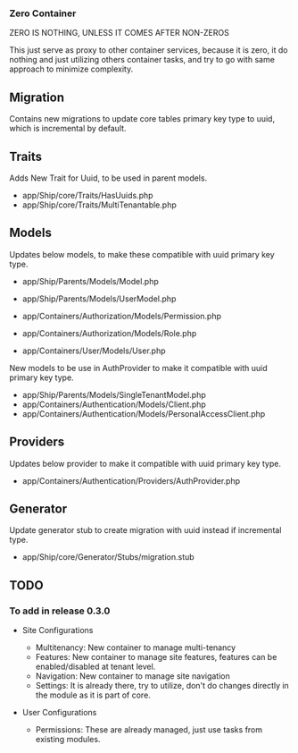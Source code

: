 ### Zero Container

ZERO IS NOTHING, UNLESS IT COMES AFTER NON-ZEROS

This just serve as proxy to other container services, because it is zero, it do nothing and just utilizing others container tasks, and 
try to go with same approach to minimize complexity.

## Migration
Contains new migrations to update core tables primary key type to uuid, which is incremental by default.

## Traits
Adds New Trait for Uuid, to be used in parent models.

- app/Ship/core/Traits/HasUuids.php
- app/Ship/core/Traits/MultiTenantable.php

## Models
Updates below models, to make these compatible with uuid primary key type.

- app/Ship/Parents/Models/Model.php
- app/Ship/Parents/Models/UserModel.php

- app/Containers/Authorization/Models/Permission.php
- app/Containers/Authorization/Models/Role.php
- app/Containers/User/Models/User.php

New models to be use in AuthProvider to make it compatible with uuid primary key type.

- app/Ship/Parents/Models/SingleTenantModel.php
- app/Containers/Authentication/Models/Client.php
- app/Containers/Authentication/Models/PersonalAccessClient.php

## Providers
Updates below provider to make it compatible with uuid primary key type.

- app/Containers/Authentication/Providers/AuthProvider.php

## Generator
Update generator stub to create migration with uuid instead if incremental type.

- app/Ship/core/Generator/Stubs/migration.stub

## TODO

### To add in release 0.3.0

- Site Configurations 
    - Multitenancy: New container to manage multi-tenancy
    - Features: New container to manage site features, features can be enabled/disabled at tenant level.
    - Navigation: New container to manage site navigation
    - Settings: It is already there, try to utilize, don't do changes directly in the module as it is part of core.
    
- User Configurations
    - Permissions: These are already managed, just use tasks from existing modules.
